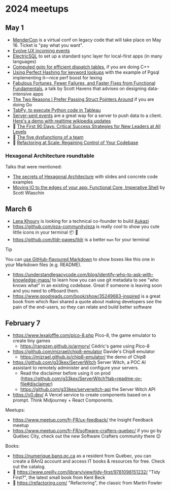 # 2024 meetups

## May 1

- [MenderCon](https://mendercon.com/) is a virtual conf on legacy code that will take place on May 16. Ticket is "pay what you want".
- [Evolve UX incoming events](https://www.eventbrite.ca/o/evolving-web-1752134685)
- [ElectricSQL](https://electric-sql.com/) to set up a standard sync layer for local-first apps (in many languages)
- [Computed goto for efficient dispatch tables](https://eli.thegreenplace.net/2012/07/12/computed-goto-for-efficient-dispatch-tables), if you are doing C++
- [Using Perfect Hashing for keyword lookups](https://news.ycombinator.com/item?id=18879185) with the example of Pgsql implementing it—nice perf boost for lexing
- [Fabulous Fortunes, Fewer Failures, and Faster Fixes from Functional Fundamentals](https://www.youtube.com/watch?v=FskIb9SariI), a talk by Scott Havens that advises on designing data-intensive apps
- [The Two Reasons I Prefer Passing Struct Pointers Around](https://preslav.me/2024/04/23/two-reasons-to-prefer-struct-pointers-in-golang/#consistency) if you are doing Go
- [TabPy, to execute Python code in Tableau](https://www.tableau.com/developer/tools/python-integration-tabpy)
- [Server-sent events](https://developer.mozilla.org/en-US/docs/Web/API/Server-sent_events/Using_server-sent_events) are a great way for a server to push data to a client. [Here's a demo with realtime wikipedia updates](https://htmx.lol/)
- 📘 [The First 90 Days: Critical Success Strategies for New Leaders at All Levels](https://www.goodreads.com/book/show/15824358-the-first-90-days)
- 📕 [The five dysfunctions of a team](https://www.goodreads.com/book/show/21343.The_five_dysfunctions_of_a_team)
- 📙 [Refactoring at Scale: Regaining Control of Your Codebase](https://www.goodreads.com/book/show/53483751-refactoring-at-scale)

### Hexagonal Architecture roundtable

Talks that were mentioned:
- [The secrets of Hexagonal Architecture](https://www.nicoespeon.com/en/2019/03/the-secrets-of-hexagonal-architecture/) with slides and concrete code examples
- [Moving IO to the edges of your app: Functional Core, Imperative Shell](https://www.youtube.com/watch?v=P1vES9AgfC4) by Scott Wlaschin

## March 6

- [Lana Khoury](https://www.linkedin.com/in/lakhoury/) is looking for a technical co-founder to build [Aukazi](https://www.aukazi.com/)
- https://github.com/eza-community/eza is really cool to show you cute little icons in your terminal 📦 🚀
- https://github.com/tldr-pages/tldr is a better `man` for your terminal

> [!TIP]
> You can [use GitHub-flavoured Markdown](https://github.com/orgs/community/discussions/16925) to show boxes like this one in your Markdown files (e.g. README).
 
- https://understandlegacycode.com/blog/identify-who-to-ask-with-knowledge-maps/ to learn how you can use git metadata to see "who knows what" in an existing codebase. Great if someone is leaving soon and you need to offboard them.
- https://www.goodreads.com/book/show/35249663-inspired is a great book from which Ravi shared a quote about making developers *see* the pain of the end-users, so they can relate and build better software

## February 7

- https://www.lexaloffle.com/pico-8.php Pico-8, the game emulator to create tiny games
  - https://rangzen.github.io/armory/ Cédric's game using Pico-8
- https://github.com/mizrael/chip8-emulator Davide's Chip8 emulator
  - https://mizrael.github.io/chip8-emulator/ the demo of Chip8
- https://github.com/g33kex/ServerWitch Server Witch, a POC AI assistant to remotely administer and configure your servers.
  - Read the disclaimer before using it on prod (https://github.com/g33kex/ServerWitch?tab=readme-ov-file#disclaimer)
  - https://github.com/g33kex/serverwitch-api the Server Witch API
- https://v0.dev/ A Vercel service to create components based on a prompt. Think Midjourney + React Components.

Meetups:
- https://www.meetup.com/fr-FR/ux-feedback/ the Insight Feedback meetup
- https://www.meetup.com/fr-FR/software-crafters-quebec/ if you go by Québec City, check out the new Software Crafters community there 😉

Books:
- https://numerique.banq.qc.ca as a resident from Québec, you can create a BAnQ account and access IT books & resources for free. Check out the catalog.
- 📕 https://www.oreilly.com/library/view/tidy-first/9781098151232/ "Tidy First?", the latest small book from Kent Beck
- 📕 https://refactoring.com/ "Refactoring", the classic from Martin Fowler
